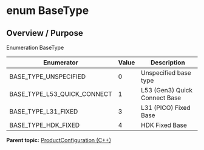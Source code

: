 # enum BaseType

## Overview / Purpose

Enumeration BaseType

|Enumerator|Value|Description|
|----------|-----|-----------|
|BASE\_TYPE\_UNSPECIFIED|0|Unspecified base type|
|BASE\_TYPE\_L53\_QUICK\_CONNECT|1|L53 \(Gen3\) Quick Connect Base|
|BASE\_TYPE\_L31\_FIXED|3|L31 \(PICO\) Fixed Base|
|BASE\_TYPE\_HDK\_FIXED|4|HDK Fixed Base|

**Parent topic:** [ProductConfiguration \(C++\)](../../summary_pages/ProductConfiguration.md)

